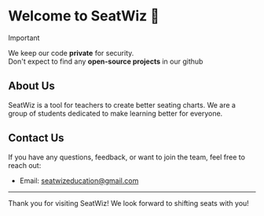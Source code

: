 # Welcome to SeatWiz 👋

> [!IMPORTANT]
> We keep our code **private** for security.  
> Don't expect to find any **open-source projects** in our github


## About Us
SeatWiz is a tool for teachers to create better seating charts. We are a group of students dedicated to make learning better for everyone.

## Contact Us
If you have any questions, feedback, or want to join the team, feel free to reach out:

- Email: [seatwizeducation@gmail.com](mailto:seatwizeducation@gmail.com)
---

Thank you for visiting SeatWiz! We look forward to shifting seats with you!

